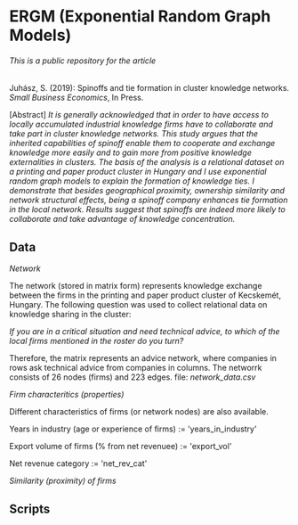 # ERGM (Exponential Random Graph Models)

###### This is a public repository for the article

Juhász, S. (2019): Spinoffs and tie formation in cluster knowledge networks. *Small Business Economics*, In Press. 

[Abstract]
*It is generally acknowledged that in order to have access to locally accumulated industrial knowledge firms have to collaborate and take part in cluster knowledge networks. This study argues that the inherited capabilities of spinoff enable them to cooperate and exchange knowledge more easily and to gain more from positive knowledge externalities in clusters. The basis of the analysis is a relational dataset on a printing and paper product cluster in Hungary and I use exponential random graph models to explain the formation of knowledge ties. I demonstrate that besides geographical proximity, ownership similarity and network structural effects, being a spinoff company enhances tie formation in the local network. Results suggest that spinoffs are indeed more likely to collaborate and take advantage of knowledge concentration.*

## Data


*Network*

The network (stored in matrix form) represents knowledge exchange between the firms in the printing and paper product cluster of Kecskemét, Hungary. 
The following question was used to collect relational data on knowledge sharing in the cluster:

*If you are in a critical situation and need technical advice, to which of the local firms mentioned in the roster do you turn?*

Therefore, the matrix represents an advice network, where companies in rows ask technical advice from companies in columns.
The networrk consists of 26 nodes (firms) and 223 edges.
file: *network_data.csv*


*Firm characteritics (properties)*

Different characteristics of firms (or network nodes) are also available.

Years in industry (age or experience of firms) := 'years_in_industry'

Export volume of firms (% from net revenuee) := 'export_vol'

Net revenue category := 'net_rev_cat'




*Similarity (proximity) of firms*



## Scripts

